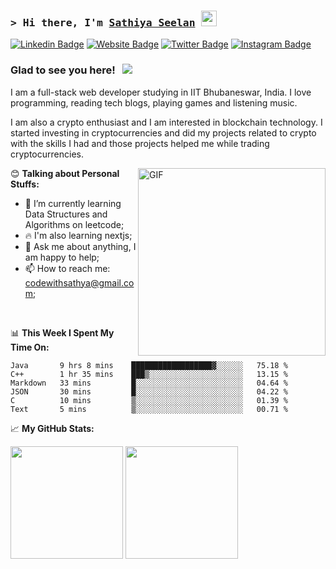 

### <samp>&gt; Hi there, I'm <a href="https://codewithsathya.com" target="_blank">Sathiya Seelan</a> <img src="https://media.giphy.com/media/hvRJCLFzcasrR4ia7z/giphy.gif" width="25"></samp>

[![Linkedin Badge](https://img.shields.io/badge/-LinkedIn-0e76a8?style=flat-square&logo=Linkedin&logoColor=white)](https://linkedin.com/in/myselfsathya)
[![Website Badge](https://img.shields.io/badge/Website-3b5998?style=flat-square&logo=safari&logoColor=white)](https://codewithsathya.com)
[![Twitter Badge](https://img.shields.io/badge/-Twitter-00acee?style=flat-square&logo=Twitter&logoColor=white)](https://twitter.com/codewithsathiya)
[![Instagram Badge](https://img.shields.io/badge/-Instagram-e4405f?style=flat-square&logo=Instagram&logoColor=white)](https://instagram.com/myself_sathya/)

### Glad to see you here! &nbsp; ![](https://visitor-badge.glitch.me/badge?page_id=codewithsathya.codewithsathya)

I am a full-stack web developer studying in IIT Bhubaneswar, India. I love programming, reading tech blogs, playing games and listening music.

I am also a crypto enthusiast and I am interested in blockchain technology. I started investing in cryptocurrencies and did my projects related to crypto with the skills I had and those projects helped me while trading cryptocurrencies.

<img align="right" alt="GIF" src="https://github.com/abhisheknaiidu/abhisheknaiidu/blob/master/code.gif?raw=true" width="300" height="auto" />

😊 **Talking about Personal Stuffs:**

- 🚀 I’m currently learning Data Structures and Algorithms on leetcode;
- 🔥 I'm also learning nextjs;
- 💬 Ask me about anything, I am happy to help;
- 📫 How to reach me: codewithsathya@gmail.com;

</br>

📊 **This Week I Spent My Time On:**

<!--START_SECTION:waka-->

```text
Java       9 hrs 8 mins    ██████████████████▓░░░░░░   75.18 %
C++        1 hr 35 mins    ███▒░░░░░░░░░░░░░░░░░░░░░   13.15 %
Markdown   33 mins         █░░░░░░░░░░░░░░░░░░░░░░░░   04.64 %
JSON       30 mins         █░░░░░░░░░░░░░░░░░░░░░░░░   04.22 %
C          10 mins         ▒░░░░░░░░░░░░░░░░░░░░░░░░   01.39 %
Text       5 mins          ▒░░░░░░░░░░░░░░░░░░░░░░░░   00.71 %
```

<!--END_SECTION:waka-->

📈 **My GitHub Stats:**

<p>
  <img height="180em" src="https://github-readme-stats.vercel.app/api?username=codewithsathya&show_icons=true&hide_border=true&&count_private=true&include_all_commits=true" />
  <img height="180em" src="https://github-readme-stats.vercel.app/api/top-langs/?username=codewithsathya&exclude_repo=KNN-Image-Classification&show_icons=true&hide_border=true&layout=compact&langs_count=8"/>
</p>

<!--
**codewithsathya/codewithsathya** is a ✨ _special_ ✨ repository because its `README.md` (this file) appears on your GitHub profile.

Here are some ideas to get you started:

- 🔭 I’m currently working on ...
- 🌱 I’m currently learning ...
- 👯 I’m looking to collaborate on ...
- 🤔 I’m looking for help with ...
- 💬 Ask me about ...
- 📫 How to reach me: ...
- 😄 Pronouns: ...
- ⚡ Fun fact: ...
-->
